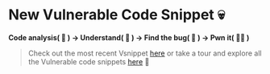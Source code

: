 # New Vulnerable Code Snippet 💀

**Code analysis( 🔎 ) → Understand( 🧠 ) → Find the bug( 🐝 ) → Pwn it( 🧑‍💻 )**

> Check out the most recent Vsnippet [here](/CommandInjection/command-injection-escapeshellcmd/) or take a tour and explore all the Vulnerable code snippets [here](https://github.com/yeswehack/vulnerable-code-snippets/) 📂

